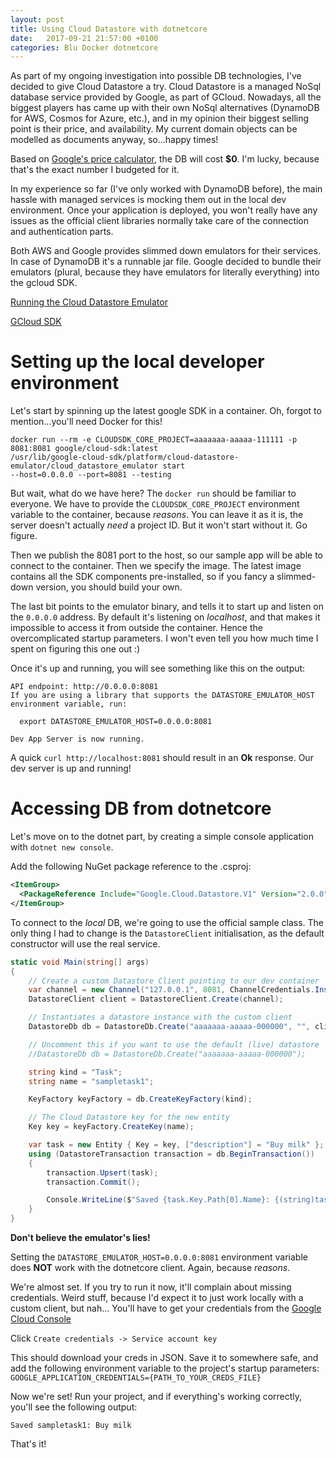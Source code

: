 ```yaml
---
layout: post
title: Using Cloud Datastore with dotnetcore
date:   2017-09-21 21:57:00 +0100
categories: Blu Docker dotnetcore
---
```


As part of my ongoing investigation into possible DB technologies, I've decided to give Cloud Datastore a try.
Cloud Datastore is a managed NoSql database service provided by Google, as part of GCloud. Nowadays, all the biggest players has came up with their own NoSql alternatives (DynamoDB for AWS, Cosmos for Azure, etc.), and in my opinion their biggest selling point is their price, and availability. My current domain objects can be modelled as documents anyway, so...happy times!

Based on [Google's price calculator](https://cloud.google.com/products/calculator/), the DB will cost **$0**. I'm lucky, because that's the exact number I budgeted for it.

In my experience so far (I've only worked with DynamoDB before), the main hassle with managed services is mocking them out in the local dev environment. Once your application is deployed, you won't really have any issues as the official client libraries normally take care of the connection and authentication parts.

Both AWS and Google provides slimmed down emulators for their services. In case of DynamoDB it's a runnable jar file. Google decided to bundle their emulators (plural, because they have emulators for literally everything) into the gcloud SDK.


[Running the Cloud Datastore Emulator](https://cloud.google.com/datastore/docs/tools/datastore-emulator)


[GCloud SDK](https://cloud.google.com/sdk/docs/quickstart-mac-os-x)

# Setting up the local developer environment

Let's start by spinning up the latest google SDK in a container. Oh, forgot to mention...you'll need Docker for this!

```shell
docker run --rm -e CLOUDSDK_CORE_PROJECT=aaaaaaa-aaaaa-111111 -p 8081:8081 google/cloud-sdk:latest
/usr/lib/google-cloud-sdk/platform/cloud-datastore-emulator/cloud_datastore_emulator start
--host=0.0.0.0 --port=8081 --testing
```

But wait, what do we have here? The `docker run` should be familiar to everyone. We have to provide the `CLOUDSDK_CORE_PROJECT` environment variable to the container, because *reasons*. You can leave it as it is, the server doesn't actually *need* a project ID. But it won't start without it. Go figure.

Then we publish the 8081 port to the host, so our sample app will be able to connect to the container. Then we specify the image. The latest image contains all the SDK components pre-installed, so if you fancy a slimmed-down version, you should build your own.

The last bit points to the emulator binary, and tells it to start up and listen on the `0.0.0.0` address. By default it's listening on *localhost*, and that makes it impossible to access it from outside the container. Hence the overcomplicated startup parameters. I won't even tell you how much time I spent on figuring this one out :)

Once it's up and running, you will see something like this on the output:
```shell
API endpoint: http://0.0.0.0:8081
If you are using a library that supports the DATASTORE_EMULATOR_HOST environment variable, run:

  export DATASTORE_EMULATOR_HOST=0.0.0.0:8081

Dev App Server is now running.
```

A quick `curl http://localhost:8081` should result in an **Ok** response. Our dev server is up and running!

# Accessing DB from dotnetcore

Let's move on to the dotnet part, by creating a simple console application with `dotnet new console`.

Add the following NuGet package reference to the .csproj:
```xml
<ItemGroup>
  <PackageReference Include="Google.Cloud.Datastore.V1" Version="2.0.0" />
</ItemGroup>
```

To connect to the *local* DB, we're going to use the official sample class. The only thing I had to change is the `DatastoreClient` initialisation, as the default constructor will use the real service.

```c#
static void Main(string[] args)
{
    // Create a custom Datastore Client pointing to our dev container
    var channel = new Channel("127.0.0.1", 8081, ChannelCredentials.Insecure);
    DatastoreClient client = DatastoreClient.Create(channel);

    // Instantiates a datastore instance with the custom client
    DatastoreDb db = DatastoreDb.Create("aaaaaaa-aaaaa-000000", "", client);

    // Uncomment this if you want to use the default (live) datastore
    //DatastoreDb db = DatastoreDb.Create("aaaaaaa-aaaaa-000000");

    string kind = "Task";
    string name = "sampletask1";

    KeyFactory keyFactory = db.CreateKeyFactory(kind);

    // The Cloud Datastore key for the new entity
    Key key = keyFactory.CreateKey(name);

    var task = new Entity { Key = key, ["description"] = "Buy milk" };
    using (DatastoreTransaction transaction = db.BeginTransaction())
    {
        transaction.Upsert(task);
        transaction.Commit();

        Console.WriteLine($"Saved {task.Key.Path[0].Name}: {(string)task["description"]}");
    }
}
```

**Don't believe the emulator's lies!**


Setting the `DATASTORE_EMULATOR_HOST=0.0.0.0:8081` environment variable does **NOT** work with the dotnetcore client. Again, because *reasons*.

We're almost set. If you try to run it now, it'll complain about missing credentials. Weird stuff, because I'd expect it to just work locally with a custom client, but nah...
You'll have to get your credentials from the [Google Cloud Console](https://console.cloud.google.com/apis/credentials)


Click `Create credentials -> Service account key`

This should download your creds in JSON.
Save it to somewhere safe, and add the following environment variable to the project's startup parameters:
`GOOGLE_APPLICATION_CREDENTIALS={PATH_TO_YOUR_CREDS_FILE}`

Now we're set! Run your project, and if everything's working correctly, you'll see the following output:

```shell
Saved sampletask1: Buy milk
```

That's it!